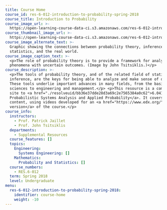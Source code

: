 ```yaml
---
title: Course Home
course_id: res-6-012-introduction-to-probability-spring-2018
course_title: Introduction to Probability
course_image_url: >-
  https://open-learning-course-data-ci.s3.amazonaws.com/res-6-012-introduction-to-probability-spring-2018/15f66b6f0289f4b4f3e9577b7c264182_res-6-012s18.jpg
course_thumbnail_image_url: >-
  https://open-learning-course-data-ci.s3.amazonaws.com/res-6-012-introduction-to-probability-spring-2018/af381783ee49d0c853367ba46bdf21bc_res-6-012s18-th.jpg
course_image_alternate_text: >-
  Graphic showing the connections between probability theory, inference and
  statistics, and the real world.
course_image_caption_text: >-
  <p>The role of probability theory is to provide a framework for analyzing
  phenomena with uncertain outcomes. (Image by John Tsitsiklis.)</p>
course_description: >-
  <p>The tools of probability theory, and of the related field of statistical
  inference, are the keys for being able to analyze and make sense of data.
  These tools underlie important advances in many fields, from the basic
  sciences to engineering and management.</p> <p>This resource is a companion
  site to <a href="./resolveuid/bb36e37dde28d3a69c2e7565384a0c62">6.041SC
  Probabilistic Systems Analysis and Applied Probability</a>. It covers the same
  content, using videos developed for an <a href="https://www.edx.org/">edX
  version</a> of the course.</p>
course_info:
  instructors:
    - Prof. Patrick Jaillet
    - Prof. John Tsitsiklis
  departments:
    - Supplemental Resources
  course_features: []
  topics:
    Engineering:
      Systems Engineering: []
    Mathematics:
      Probability and Statistics: []
  course_numbers:
    - RES.6-012
  term: Spring 2018
  level: Undergraduate
menu:
  res-6-012-introduction-to-probability-spring-2018:
    identifier: course-home
    weight: -10
---
```

